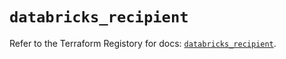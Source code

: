 # `databricks_recipient`

Refer to the Terraform Registory for docs: [`databricks_recipient`](https://registry.terraform.io/providers/databricks/databricks/1.33.0/docs/resources/recipient).
